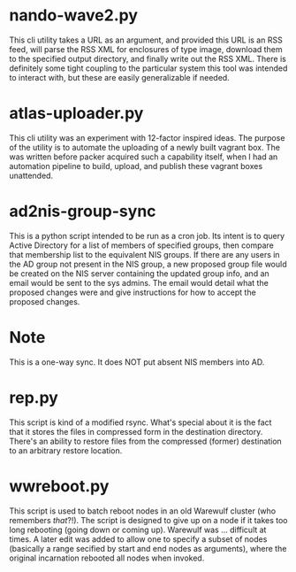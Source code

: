 nando-wave2.py
==============
This cli utility takes a URL as an argument, and provided this URL is an RSS feed, will parse the RSS XML for enclosures of type image, download them to the specified output directory, and finally write out the RSS XML.  There is definitely some tight coupling to the particular system this tool was intended to interact with, but these are easily generalizable if needed.

atlas-uploader.py
=================
This cli utility was an experiment with 12-factor inspired ideas.  The purpose of the utility is to automate the uploading of a newly built vagrant box.  The was written before packer acquired such a capability itself, when I had an automation pipeline to build, upload, and publish these vagrant boxes unattended.

ad2nis-group-sync
=================

This is a python script intended to be run as a cron job.  Its intent is to query Active Directory for a list of members of specified groups, then compare that membership list to the equivalent NIS groups.  If there are any users in the AD group not present in the NIS group, a new proposed group file would be created on the NIS server containing the updated group info, and an email would be sent to the sys admins.  The email would detail what the proposed changes were and give instructions for how to accept the proposed changes.

# Note
This is a one-way sync.  It does NOT put absent NIS members into AD.


rep.py
======

This script is kind of a modified rsync.  What's special about it is the fact that it stores the files in compressed form in the destination directory.  There's an ability to restore files from the compressed (former) destination to an arbitrary restore location.

wwreboot.py
===========

This script is used to batch reboot nodes in an old Warewulf cluster (who remembers *that*?!).  The script is designed to give up on a node if it takes too long rebooting (going down or coming up).  Warewulf was ... difficult at times.  A later edit was added to allow one to specify a subset of nodes (basically a range secified by start and end nodes as arguments), where the original incarnation rebooted all nodes when invoked.
